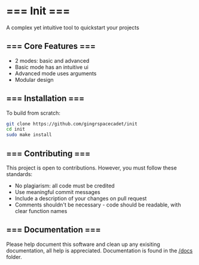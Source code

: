 # === Init ===
A complex yet intuitive tool to quickstart your projects

## === Core Features ===
* 2 modes: basic and advanced
* Basic mode has an intuitive ui
* Advanced mode uses arguments
* Modular design

## === Installation ===
To build from scratch:
```bash
git clone https://github.com/gingrspacecadet/init
cd init
sudo make install
```

## === Contributing ===
This project is open to contributions. However, you must follow these standards:
* No plagiarism: all code must be credited
* Use meaningful commit messages
* Include a description of your changes on pull request
* Comments shouldn't be necessary - code should be readable, with clear function names

## === Documentation ===
Please help document this software and clean up any exisiting documentation, all help is appreciated. Documentation is found in the [/docs](/docs) folder.